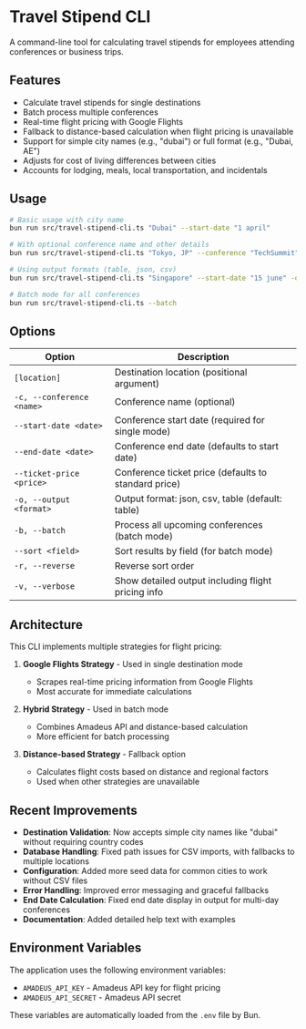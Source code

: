 # Travel Stipend CLI

A command-line tool for calculating travel stipends for employees attending conferences or business trips.

## Features

- Calculate travel stipends for single destinations
- Batch process multiple conferences
- Real-time flight pricing with Google Flights
- Fallback to distance-based calculation when flight pricing is unavailable
- Support for simple city names (e.g., "dubai") or full format (e.g., "Dubai, AE")
- Adjusts for cost of living differences between cities
- Accounts for lodging, meals, local transportation, and incidentals

## Usage

```bash
# Basic usage with city name
bun run src/travel-stipend-cli.ts "Dubai" --start-date "1 april"

# With optional conference name and other details
bun run src/travel-stipend-cli.ts "Tokyo, JP" --conference "TechSummit" --start-date "10 may" --end-date "12 may"

# Using output formats (table, json, csv)
bun run src/travel-stipend-cli.ts "Singapore" --start-date "15 june" -o json

# Batch mode for all conferences
bun run src/travel-stipend-cli.ts --batch
```

## Options

| Option | Description |
|--------|-------------|
| `[location]` | Destination location (positional argument) |
| `-c, --conference <name>` | Conference name (optional) |
| `--start-date <date>` | Conference start date (required for single mode) |
| `--end-date <date>` | Conference end date (defaults to start date) |
| `--ticket-price <price>` | Conference ticket price (defaults to standard price) |
| `-o, --output <format>` | Output format: json, csv, table (default: table) |
| `-b, --batch` | Process all upcoming conferences (batch mode) |
| `--sort <field>` | Sort results by field (for batch mode) |
| `-r, --reverse` | Reverse sort order |
| `-v, --verbose` | Show detailed output including flight pricing info |

## Architecture

This CLI implements multiple strategies for flight pricing:

1. **Google Flights Strategy** - Used in single destination mode
   - Scrapes real-time pricing information from Google Flights
   - Most accurate for immediate calculations

2. **Hybrid Strategy** - Used in batch mode
   - Combines Amadeus API and distance-based calculation
   - More efficient for batch processing

3. **Distance-based Strategy** - Fallback option
   - Calculates flight costs based on distance and regional factors
   - Used when other strategies are unavailable

## Recent Improvements

- **Destination Validation**: Now accepts simple city names like "dubai" without requiring country codes
- **Database Handling**: Fixed path issues for CSV imports, with fallbacks to multiple locations
- **Configuration**: Added more seed data for common cities to work without CSV files
- **Error Handling**: Improved error messaging and graceful fallbacks
- **End Date Calculation**: Fixed end date display in output for multi-day conferences
- **Documentation**: Added detailed help text with examples

## Environment Variables

The application uses the following environment variables:

- `AMADEUS_API_KEY` - Amadeus API key for flight pricing
- `AMADEUS_API_SECRET` - Amadeus API secret

These variables are automatically loaded from the `.env` file by Bun.
